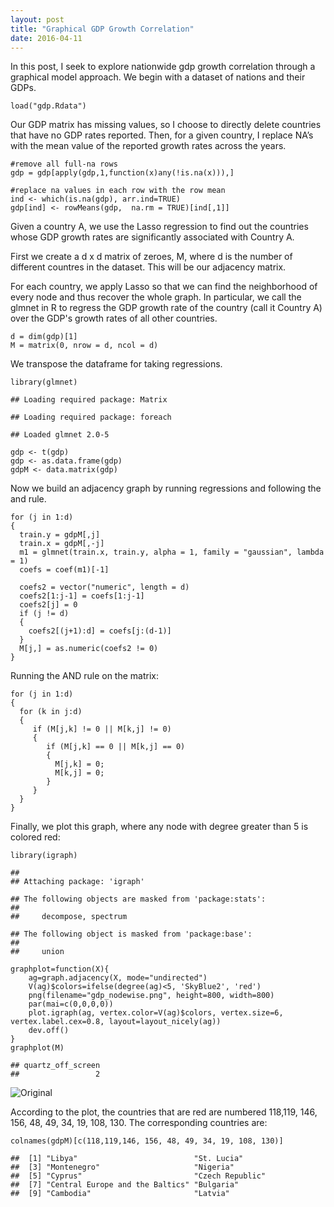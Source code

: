 ```yaml
---
layout: post
title: "Graphical GDP Growth Correlation"
date: 2016-04-11
---
```


In this post, I seek to explore nationwide gdp growth correlation
through a graphical model approach. We begin with a dataset of nations
and their GDPs.

    load("gdp.Rdata")

Our GDP matrix has missing values, so I choose to directly delete
countries that have no GDP rates reported. Then, for a given country, I
replace NA’s with the mean value of the reported growth rates across the
years.

    #remove all full-na rows
    gdp = gdp[apply(gdp,1,function(x)any(!is.na(x))),]

    #replace na values in each row with the row mean
    ind <- which(is.na(gdp), arr.ind=TRUE)
    gdp[ind] <- rowMeans(gdp,  na.rm = TRUE)[ind[,1]]

Given a country A, we use the Lasso regression to find out the countries
whose GDP growth rates are significantly associated with Country A.

First we create a d x d matrix of zeroes, M, where d is the number of
different countres in the dataset. This will be our adjacency matrix.

For each country, we apply Lasso so that we can find the neighborhood of
every node and thus recover the whole graph. In particular, we call the
glmnet in R to regress the GDP growth rate of the country (call it
Country A) over the GDP's growth rates of all other countries.

    d = dim(gdp)[1]
    M = matrix(0, nrow = d, ncol = d)

We transpose the dataframe for taking regressions.

    library(glmnet)

    ## Loading required package: Matrix

    ## Loading required package: foreach

    ## Loaded glmnet 2.0-5

    gdp <- t(gdp)
    gdp <- as.data.frame(gdp)
    gdpM <- data.matrix(gdp)

Now we build an adjacency graph by running regressions and following the
and rule.

    for (j in 1:d)
    {
      train.y = gdpM[,j]
      train.x = gdpM[,-j]
      m1 = glmnet(train.x, train.y, alpha = 1, family = "gaussian", lambda = 1)
      coefs = coef(m1)[-1]
      
      coefs2 = vector("numeric", length = d)
      coefs2[1:j-1] = coefs[1:j-1]
      coefs2[j] = 0
      if (j != d)
      {
        coefs2[(j+1):d] = coefs[j:(d-1)]
      }
      M[j,] = as.numeric(coefs2 != 0)
    }

Running the AND rule on the matrix:

    for (j in 1:d)
    {
      for (k in j:d)
      {
         if (M[j,k] != 0 || M[k,j] != 0)
         {
            if (M[j,k] == 0 || M[k,j] == 0)
            {
              M[j,k] = 0;
              M[k,j] = 0;
            }
         }
      }
    }

Finally, we plot this graph, where any node with degree greater than 5
is colored red:

    library(igraph)

    ## 
    ## Attaching package: 'igraph'

    ## The following objects are masked from 'package:stats':
    ## 
    ##     decompose, spectrum

    ## The following object is masked from 'package:base':
    ## 
    ##     union

    graphplot=function(X){
        ag=graph.adjacency(X, mode="undirected")
        V(ag)$colors=ifelse(degree(ag)<5, 'SkyBlue2', 'red')
        png(filename="gdp_nodewise.png", height=800, width=800)
        par(mai=c(0,0,0,0))
        plot.igraph(ag, vertex.color=V(ag)$colors, vertex.size=6, vertex.label.cex=0.8, layout=layout_nicely(ag))
        dev.off()
    }
    graphplot(M)

    ## quartz_off_screen 
    ##                 2

![Original](http://advaitchauhan.github.io/img/graphical_gdp/gdp_nodewise.png)

According to the plot, the countries that are red are numbered 118,119,
146, 156, 48, 49, 34, 19, 108, 130. The corresponding countries are:

    colnames(gdpM)[c(118,119,146, 156, 48, 49, 34, 19, 108, 130)]

    ##  [1] "Libya"                          "St. Lucia"                     
    ##  [3] "Montenegro"                     "Nigeria"                       
    ##  [5] "Cyprus"                         "Czech Republic"                
    ##  [7] "Central Europe and the Baltics" "Bulgaria"                      
    ##  [9] "Cambodia"                       "Latvia"
